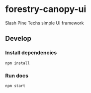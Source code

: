 # forestry-canopy-ui
Slash Pine Techs simple UI framework

## Develop
### Install dependencies
```shell
npm install
```

### Run docs
```shell
npm start
```
